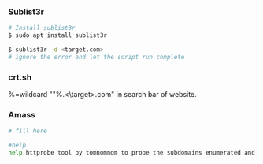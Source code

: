 ### Sublist3r
```sh
# Install sublist3r
$ sudo apt install sublist3r

$ sublist3r -d <target.com>
# ignore the error and let the script run complete
```

### crt.sh
%=wildcard
""%.<\target>.com" in search bar of website.

### Amass
```sh
# fill here
```

```sh 
#help
help httprobe tool by tomnomnom to probe the subdomains enumerated and collect only the live domains
```